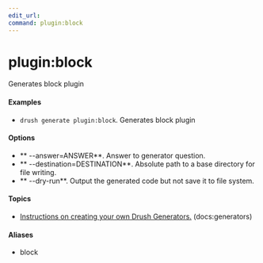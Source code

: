 ```yaml
---
edit_url: 
command: plugin:block
---
```

# plugin:block

Generates block plugin

#### Examples

- <code>drush generate plugin:block</code>. Generates block plugin

#### Options

- ** --answer=ANSWER**. Answer to generator question.
- ** --destination=DESTINATION**. Absolute path to a base directory for file writing.
- ** --dry-run**. Output the generated code but not save it to file system.

#### Topics

- [Instructions on creating your own Drush Generators.](../../vendor/drush/drush/docs/generators.md) (docs:generators)

#### Aliases

- block


